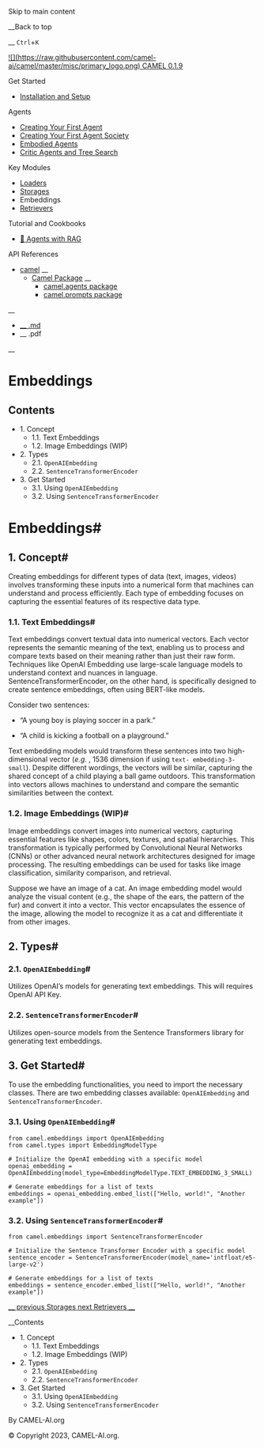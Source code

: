 Skip to main content

__Back to top

__ `Ctrl`+`K`

[ ![](https://raw.githubusercontent.com/camel-
ai/camel/master/misc/primary_logo.png) CAMEL 0.1.9 ](../index.html)

Get Started

  * [Installation and Setup](../get_started/setup.html)

Agents

  * [Creating Your First Agent](../agents/single_agent.html)
  * [Creating Your First Agent Society](../agents/role_playing.html)
  * [Embodied Agents](../agents/embodied_agents.html)
  * [Critic Agents and Tree Search](../agents/critic_agents_and_tree_search.html)

Key Modules

  * [Loaders](loaders.html)
  * [Storages](storages.html)
  * Embeddings
  * [Retrievers](retrievers.html)

Tutorial and Cookbooks

  * [🐫 Agents with RAG](../tutorials_and_cookbooks/agents_with_rag.html)

API References

  * [camel](../modules.html) __
    * [Camel Package](../camel.html) __
      * [camel.agents package](../camel.agents.html)
      * [camel.prompts package](../camel.prompts.html)

__

  * [ __ .md ](../_sources/key_modules/embeddings.md "Download source file")
  * __ .pdf

__

# Embeddings

##  Contents

  * 1\. Concept
    * 1.1. Text Embeddings
    * 1.2. Image Embeddings (WIP)
  * 2\. Types
    * 2.1. `OpenAIEmbedding`
    * 2.2. `SentenceTransformerEncoder`
  * 3\. Get Started
    * 3.1. Using `OpenAIEmbedding`
    * 3.2. Using `SentenceTransformerEncoder`

# Embeddings#

## 1\. Concept#

Creating embeddings for different types of data (text, images, videos)
involves transforming these inputs into a numerical form that machines can
understand and process efficiently. Each type of embedding focuses on
capturing the essential features of its respective data type.

### 1.1. Text Embeddings#

Text embeddings convert textual data into numerical vectors. Each vector
represents the semantic meaning of the text, enabling us to process and
compare texts based on their meaning rather than just their raw form.
Techniques like OpenAI Embedding use large-scale language models to understand
context and nuances in language. SentenceTransformerEncoder, on the other
hand, is specifically designed to create sentence embeddings, often using
BERT-like models.

Consider two sentences:

  * “A young boy is playing soccer in a park.”

  * “A child is kicking a football on a playground.”

Text embedding models would transform these sentences into two high-
dimensional vector (_e.g._ , 1536 dimension if using `text-
embedding-3-small`). Despite different wordings, the vectors will be similar,
capturing the shared concept of a child playing a ball game outdoors. This
transformation into vectors allows machines to understand and compare the
semantic similarities between the context.

### 1.2. Image Embeddings (WIP)#

Image embeddings convert images into numerical vectors, capturing essential
features like shapes, colors, textures, and spatial hierarchies. This
transformation is typically performed by Convolutional Neural Networks (CNNs)
or other advanced neural network architectures designed for image processing.
The resulting embeddings can be used for tasks like image classification,
similarity comparison, and retrieval.

Suppose we have an image of a cat. An image embedding model would analyze the
visual content (e.g., the shape of the ears, the pattern of the fur) and
convert it into a vector. This vector encapsulates the essence of the image,
allowing the model to recognize it as a cat and differentiate it from other
images.

## 2\. Types#

### 2.1. `OpenAIEmbedding`#

Utilizes OpenAI’s models for generating text embeddings. This will requires
OpenAI API Key.

### 2.2. `SentenceTransformerEncoder`#

Utilizes open-source models from the Sentence Transformers library for
generating text embeddings.

## 3\. Get Started#

To use the embedding functionalities, you need to import the necessary
classes. There are two embedding classes available: `OpenAIEmbedding` and
`SentenceTransformerEncoder`.

### 3.1. Using `OpenAIEmbedding`#

    
    
    from camel.embeddings import OpenAIEmbedding
    from camel.types import EmbeddingModelType
    
    # Initialize the OpenAI embedding with a specific model
    openai_embedding = OpenAIEmbedding(model_type=EmbeddingModelType.TEXT_EMBEDDING_3_SMALL)
    
    # Generate embeddings for a list of texts
    embeddings = openai_embedding.embed_list(["Hello, world!", "Another example"])
    

### 3.2. Using `SentenceTransformerEncoder`#

    
    
    from camel.embeddings import SentenceTransformerEncoder
    
    # Initialize the Sentence Transformer Encoder with a specific model
    sentence_encoder = SentenceTransformerEncoder(model_name='intfloat/e5-large-v2')
    
    # Generate embeddings for a list of texts
    embeddings = sentence_encoder.embed_list(["Hello, world!", "Another example"])
    

[ __ previous Storages ](storages.html "previous page") [ next Retrievers
__](retrievers.html "next page")

__Contents

  * 1\. Concept
    * 1.1. Text Embeddings
    * 1.2. Image Embeddings (WIP)
  * 2\. Types
    * 2.1. `OpenAIEmbedding`
    * 2.2. `SentenceTransformerEncoder`
  * 3\. Get Started
    * 3.1. Using `OpenAIEmbedding`
    * 3.2. Using `SentenceTransformerEncoder`

By CAMEL-AI.org

© Copyright 2023, CAMEL-AI.org.  

